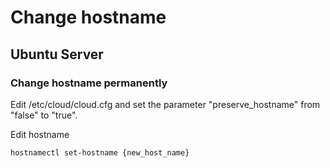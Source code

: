 # Change hostname

## Ubuntu Server

### Change hostname permanently

Edit /etc/cloud/cloud.cfg and set the parameter "preserve\_hostname" from "false" to "true".

Edit hostname

```text
hostnamectl set-hostname {new_host_name}
```

